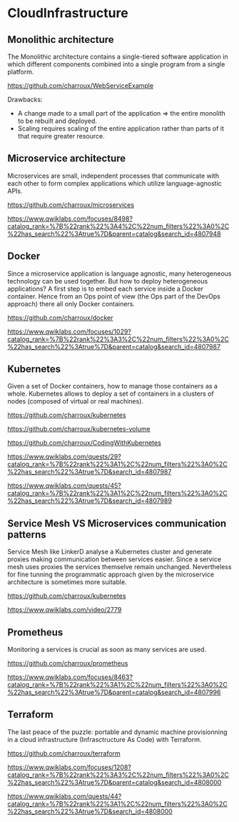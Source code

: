 # CloudInfrastructure

## Monolithic architecture

The Monolithic architecture contains a single-tiered software application in which different components combined into a single program from a single platform.

https://github.com/charroux/WebServiceExample

Drawbacks:
- A change made to a small part of the application => the entire monolith to be rebuilt and deployed. 
- Scaling requires scaling of the entire application rather than parts of it that require greater resource.

## Microservice architecture

Microservices are small, independent processes that communicate with each other to form complex applications which utilize language-agnostic APIs. 

https://github.com/charroux/microservices

https://www.qwiklabs.com/focuses/8498?catalog_rank=%7B%22rank%22%3A4%2C%22num_filters%22%3A0%2C%22has_search%22%3Atrue%7D&parent=catalog&search_id=4807948

## Docker

Since a microservice application is language agnostic, many heterogeneous technology can be used together. But how to deploy heterogeneous applications? A first step is to embed each service inside a Docker container. Hence from an Ops point of view (the Ops part of the DevOps approach) there all only Docker containers.

https://github.com/charroux/docker

https://www.qwiklabs.com/focuses/1029?catalog_rank=%7B%22rank%22%3A3%2C%22num_filters%22%3A0%2C%22has_search%22%3Atrue%7D&parent=catalog&search_id=4807987

## Kubernetes

Given a set of Docker containers, how to manage those containers as a whole. Kubernetes allows to deploy a set of containers in a clusters of nodes (composed of virtual or real machines).

https://github.com/charroux/kubernetes

https://github.com/charroux/kubernetes-volume

https://github.com/charroux/CodingWithKubernetes

https://www.qwiklabs.com/quests/29?catalog_rank=%7B%22rank%22%3A1%2C%22num_filters%22%3A0%2C%22has_search%22%3Atrue%7D&search_id=4807987

https://www.qwiklabs.com/quests/45?catalog_rank=%7B%22rank%22%3A1%2C%22num_filters%22%3A0%2C%22has_search%22%3Atrue%7D&search_id=4807989

## Service Mesh VS Microservices communication patterns

Service Mesh like LinkerD analyse a Kubernetes cluster and generate proxies making communication between services easier. Since a service mesh uses proxies the services themselve remain unchanged. Nevertheless for fine tunning the programmatic approach given by the microservice architecture is sometimes more suitable.

https://github.com/charroux/kubernetes

https://www.qwiklabs.com/video/2779

## Prometheus

Monitoring a services is crucial as soon as many services are used.

https://github.com/charroux/prometheus

https://www.qwiklabs.com/focuses/8463?catalog_rank=%7B%22rank%22%3A1%2C%22num_filters%22%3A0%2C%22has_search%22%3Atrue%7D&parent=catalog&search_id=4807996

## Terraform

The last peace of the puzzle: portable and dynamic machine provisionning in a cloud infrastructure (Infrasctructure As Code) with Terraform.

https://github.com/charroux/terraform

https://www.qwiklabs.com/focuses/1208?catalog_rank=%7B%22rank%22%3A3%2C%22num_filters%22%3A0%2C%22has_search%22%3Atrue%7D&parent=catalog&search_id=4808000

https://www.qwiklabs.com/quests/44?catalog_rank=%7B%22rank%22%3A1%2C%22num_filters%22%3A0%2C%22has_search%22%3Atrue%7D&search_id=4808000
